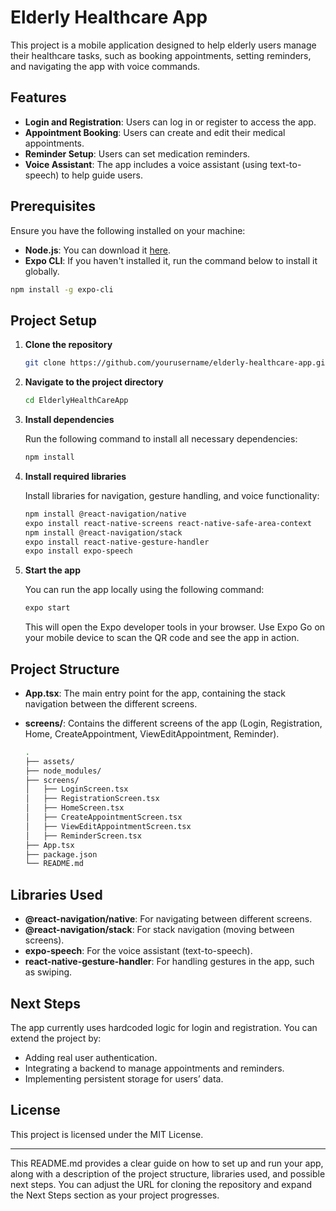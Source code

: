 # Elderly Healthcare App

This project is a mobile application designed to help elderly users manage their healthcare tasks, such as booking appointments, setting reminders, and navigating the app with voice commands.

## Features

- **Login and Registration**: Users can log in or register to access the app.
- **Appointment Booking**: Users can create and edit their medical appointments.
- **Reminder Setup**: Users can set medication reminders.
- **Voice Assistant**: The app includes a voice assistant (using text-to-speech) to help guide users.

## Prerequisites

Ensure you have the following installed on your machine:

- **Node.js**: You can download it [here](https://nodejs.org/).
- **Expo CLI**: If you haven't installed it, run the command below to install it globally.

```bash
npm install -g expo-cli
```

## Project Setup

1. **Clone the repository**

    ```bash
    git clone https://github.com/yourusername/elderly-healthcare-app.git
    ```

2. **Navigate to the project directory**

    ```bash
    cd ElderlyHealthCareApp
    ```

3. **Install dependencies**

    Run the following command to install all necessary dependencies:

    ```bash
    npm install
    ```

4. **Install required libraries**

    Install libraries for navigation, gesture handling, and voice functionality:

    ```bash
    npm install @react-navigation/native
    expo install react-native-screens react-native-safe-area-context
    npm install @react-navigation/stack
    expo install react-native-gesture-handler
    expo install expo-speech
    ```

5. **Start the app**

    You can run the app locally using the following command:

    ```bash
    expo start
    ```

    This will open the Expo developer tools in your browser. Use Expo Go on your mobile device to scan the QR code and see the app in action.

## Project Structure

- **App.tsx**: The main entry point for the app, containing the stack navigation between the different screens.
- **screens/**: Contains the different screens of the app (Login, Registration, Home, CreateAppointment, ViewEditAppointment, Reminder).

    ```bash
    .
    ├── assets/
    ├── node_modules/
    ├── screens/
    │   ├── LoginScreen.tsx
    │   ├── RegistrationScreen.tsx
    │   ├── HomeScreen.tsx
    │   ├── CreateAppointmentScreen.tsx
    │   ├── ViewEditAppointmentScreen.tsx
    │   ├── ReminderScreen.tsx
    ├── App.tsx
    ├── package.json
    └── README.md
    ```

## Libraries Used

- **@react-navigation/native**: For navigating between different screens.
- **@react-navigation/stack**: For stack navigation (moving between screens).
- **expo-speech**: For the voice assistant (text-to-speech).
- **react-native-gesture-handler**: For handling gestures in the app, such as swiping.

## Next Steps

The app currently uses hardcoded logic for login and registration. You can extend the project by:

- Adding real user authentication.
- Integrating a backend to manage appointments and reminders.
- Implementing persistent storage for users’ data.

## License

This project is licensed under the MIT License.

---

This README.md provides a clear guide on how to set up and run your app, along with a description of the project structure, libraries used, and possible next steps. You can adjust the URL for cloning the repository and expand the Next Steps section as your project progresses.